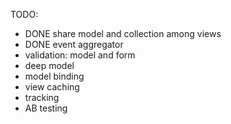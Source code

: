 TODO:
* DONE share model and collection among views
* DONE event aggregator
* validation: model and form
* deep model
* model binding
* view caching
* tracking
* AB testing
